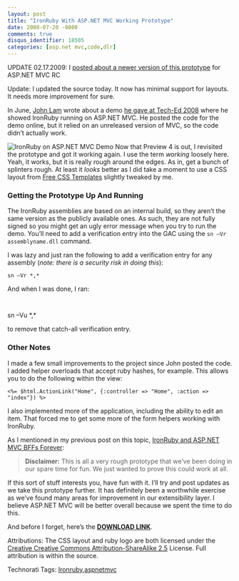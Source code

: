 ```yaml
---
layout: post
title: "IronRuby With ASP.NET MVC Working Prototype"
date: 2008-07-20 -0800
comments: true
disqus_identifier: 18505
categories: [asp.net mvc,code,dlr]
---
```

UPDATE 02.17.2009: I [posted about a newer version of this
prototype](http://haacked.com/archive/2009/02/17/aspnetmvc-ironruby-with-filters.aspx "ASP.NET MVC with IronRuby and Filters")
for ASP.NET MVC RC

Update: I updated the source today. It now has minimal support for
layouts. It needs more improvement for sure.

In June, [John Lam](http://www.iunknown.com/ "John Lam") wrote about a
demo [he gave at Tech-Ed
2008](http://www.iunknown.com/2008/06/ironruby-and-aspnet-mvc.html "IronRuby and ASP.NET MVC")
where he showed IronRuby running on ASP.NET MVC. He posted the code for
the demo online, but it relied on an unreleased version of MVC, so the
code didn’t actually work.

![IronRuby on ASP.NET MVC
Demo](http://haacked.com/images/haacked_com/WindowsLiveWriter/IronRubyWithASP.NETMVCWorkingPrototype_BDF3/IronRuby%20on%20ASP.NET%20MVC%20Demo%20-%20Windows%20Internet%20Explorer_3.png "IronRuby on ASP.NET MVC Demo")
Now that Preview 4 is out, I revisited the prototype and got it working
again. I use the term *working* loosely here. Yeah, it works, but it is
really rough around the edges. As in, get a bunch of splinters rough. At
least it *looks* better as I did take a moment to use a CSS layout from
[Free CSS
Templates](http://www.free-css-templates.com/ "Free CSS Templates")
slightly tweaked by me.

### Getting the Prototype Up And Running

The IronRuby assemblies are based on an internal build, so they aren’t
the same version as the publicly available ones. As such, they are not
fully signed so you might get an ugly error message when you try to run
the demo. You’ll need to add a verification entry into the GAC using the
`sn –Vr assemblyname.dll` command.

I was lazy and just ran the following to add a verification entry for
any assembly (*note: there is a security risk in doing this*):

`sn –Vr *,*`

And when I was done, I ran:

`   `

sn –Vu \*,\*

to remove that catch-all verification entry.

### Other Notes

I made a few small improvements to the project since John posted the
code. I added helper overloads that accept ruby hashes, for example.
This allows you to do the following within the view:

```aspx-cs
<%= $html.ActionLink("Home", {:controller => "Home", :action => "index"}) %>
```

I also implemented more of the application, including the ability to
edit an item. That forced me to get some more of the form helpers
working with IronRuby.

As I mentioned in my previous post on this topic, [IronRuby and ASP.NET
MVC BFFs
Forever](http://haacked.com/archive/2008/06/12/ironruby-and-asp.net-bffs-forever.aspx "IronRuby and MVC"):

> **Disclaimer:** This is all a very rough prototype that we’ve been
> doing in our spare time for fun. We just wanted to prove this could
> work at all.

If this sort of stuff interests you, have fun with it. I’ll try and post
updates as we take this prototype further. It has definitely been a
worthwhile exercise as we’ve found many areas for improvement in our
extensibility layer. I believe ASP.NET MVC will be better overall
because we spent the time to do this.

And before I forget, here’s the **[DOWNLOAD
LINK](http://haacked.com/code/IronRubyMvcDemo.zip "IronRubyMVC Demo")**.

Attributions: The CSS layout and ruby logo are both licensed under the
[Creative Creative Commons Attribution-ShareAlike
2.5](http://creativecommons.org/licenses/by-sa/2.5/ "Creative Commons Share Alike 2.5")
License. Full attribution is within the source.

Technorati Tags:
[Ironruby](http://technorati.com/tags/Ironruby),[aspnetmvc](http://technorati.com/tags/aspnetmvc)

